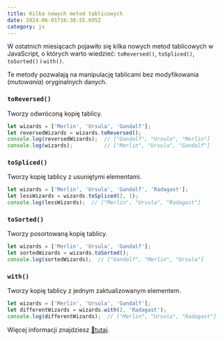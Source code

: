 ```yaml
---
title: Kilka nowych metod tablicowych
date: 2024-06-01T16:38:55.695Z
category: js
---
```


W ostatnich miesiącach pojawiło się kilka nowych metod tablicowych w JavaScript, o których warto wiedzieć: `toReversed()`, `toSpliced()`, `toSorted()` i `with()`.

Te metody pozwalają na manipulację tablicami bez modyfikowania (*mutowania*) oryginalnych danych.

### `toReversed()`

Tworzy odwróconą kopię tablicy.

```javascript
let wizards = ['Merlin', 'Ursula', 'Gandalf'];
let reversedWizards = wizards.toReversed();
console.log(reversedWizards);  // ["Gandalf", "Ursula", "Merlin"]
console.log(wizards);          // ["Merlin", "Ursula", "Gandalf"]
```

### `toSpliced()`

Tworzy kopię tablicy z usuniętymi elementami.

```javascript
let wizards = ['Merlin', 'Ursula', 'Gandalf', 'Radagast'];
let lessWizards = wizards.toSpliced(2, 1);
console.log(lessWizards);  // ["Merlin", "Ursula", "Radagast"]
```

### `toSorted()`

Tworzy posortowaną kopię tablicy.

```javascript
let wizards = ['Merlin', 'Ursula', 'Gandalf'];
let sortedWizards = wizards.toSorted();
console.log(sortedWizards);  // ["Gandalf", "Merlin", "Ursula"]
```

### `with()`

Tworzy kopię tablicy z jednym zaktualizowanym elementem.

```javascript
let wizards = ['Merlin', 'Ursula', 'Gandalf'];
let differentWizards = wizards.with(2, 'Radagast');
console.log(differentWizards);  // ["Merlin", "Ursula", "Radagast"]
```

Więcej informacji znajdziesz [🔗tutaj](https://12daysofweb.dev/2023/new-js-array-methods/).
